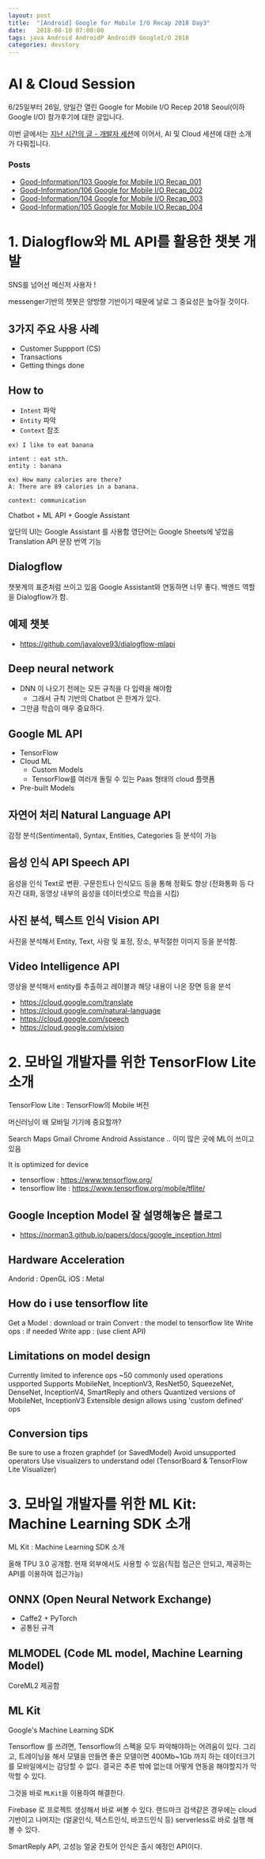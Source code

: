 ```yaml
---
layout: post
title:  "[Android] Google for Mobile I/O Recap 2018 Day3"
date:   2018-08-10 07:00:00
tags: java Android AndroidP Android9 GoogleI/O 2018
categories: devstory
---
```


# AI & Cloud Session

6/25일부터 26일, 양일간 열린 Google for Mobile I/O Recep 2018 Seoul(이하 Google I/O) 참가후기에 대한 글입니다.

이번 글에서는 [지난 시간의 글 - 개발자 세션](https://nhnent.dooray.com/project/posts/2261715727556268900)에 이어서, AI 및 Cloud 세션에 대한 소개가 다뤄집니다.


### Posts
- [Good-Information/103 Google for Mobile I/O Recap_001](dooray://1387695619080878080/tasks/2261715514282102815 "closed")
- [Good-Information/106 Google for Mobile I/O Recap_002](dooray://1387695619080878080/tasks/2261715727556268900 "closed")
- [Good-Information/104 Google for Mobile I/O Recap_003](dooray://1387695619080878080/tasks/2281128951586660690 "closed")
- [Good-Information/105 Google for Mobile I/O Recap_004](dooray://1387695619080878080/tasks/2261715871455186377 "closed")



# 1. Dialogflow와 ML API를 활용한 챗봇 개발
SNS를 넘어선 메신저 사용자 !

messenger기반의 챗봇은 양방향 기반이기 때문에 날로 그 중요성은 높아질 것이다.


## 3가지 주요 사용 사례
- Customer Suppport (CS)
- Transactions
- Getting things done


## How to
- `Intent` 파악
- `Entity` 파악
- `Context` 참조

```
ex) I like to eat banana

intent : eat sth.
entity : banana

ex) How many calories are there?
A: There are 89 calories in a banana.

context: communication
```


Chatbot + ML API + Google Assistant

앞단의 UI는 Google Assistant 를 사용함
영단어는 Google Sheets에 넣었음
Translation API 문장 번역 기능


## Dialogflow
챗봇계의 표준처럼 쓰이고 있음
Google Assistant와 연동하면 너무 좋다.
백엔드 역할을 Dialogflow가 함.



## 예제 챗봇
- https://github.com/javalove93/dialogflow-mlapi


## Deep neural network
- DNN 이 나오기 전에는 모든 규칙을 다 입력을 해야함
    - 그래서 규칙 기반의 Chatbot 은 한계가 있다.
- 그만큼 학습이 매우 중요하다.


## Google ML API
- TensorFlow
- Cloud ML
    - Custom Models
    - TensorFlow를 여러개 돌릴 수 있는 Paas 형태의 cloud 플랫폼
- Pre-built Models



## 자연어 처리 Natural Language API
감정 분석(Sentimental), Syntax, Entities, Categories 등 분석이 가능


## 음성 인식 API Speech API
음성을 인식 Text로 변환.
구문힌트나 인식모드 등을 통해 정확도 향상
(전화통화 등 다자간 대화, 동영상 내부의 음성을 데이터셋으로 학습을 시킴)


## 사진 분석, 텍스트 인식 Vision API
사진을 분석해서 Entity, Text, 사람 및 표정, 장소, 부적절한 이미지 등을 분석함.



## Video Intelligence API
영상을 분석해서 entity를 추출하고 레이블과 해당 내용이 나온 장면 등을 분석

- https://cloud.google.com/translate
- https://cloud.google.com/natural-language
- https://cloud.google.com/speech
- https://cloud.google.com/vision








# 2. 모바일 개발자를 위한 TensorFlow Lite 소개

TensorFlow Lite : TensorFlow의 Mobile 버전

머신러닝이 왜 모바일 기기에 중요할까?

Search Maps Gmail Chrome Android Assistance .. 이미 많은 곳에 ML이 쓰이고 있음

It is optimized for device


- tensorflow : https://www.tensorflow.org/
- tensorflow lite : https://www.tensorflow.org/mobile/tflite/



## Google Inception Model 잘 설명해놓은 블로그
- https://norman3.github.io/papers/docs/google_inception.html

## Hardware Acceleration
Andorid : OpenGL
iOS : Metal


## How do i use tensorflow lite
Get a Model : download or train
Convert : the model to tensorflow lite
Write ops : if needed
Write app : (use client API)



## Limitations on model design
Currently limited to inference ops
~50 commonly used operations uspported
Supports MobileNet, InceptionV3, ResNet50, SqueezeNet, DenseNet, InceptionV4, SmartReply and others
Quantized versions of MobileNet, InceptionV3
Extensible design allows using 'custom defined' ops




## Conversion tips
Be sure to use a frozen graphdef (or SavedModel)
Avoid unsupported operators
Use visualizers to understand odel (TensorBoard & TensorFlow Lite Visualizer)




# 3. 모바일 개발자를 위한 ML Kit: Machine Learning SDK 소개
ML Kit : Machine Learning SDK 소개

올해 TPU 3.0 공개함. 현재 외부에서도 사용할 수 있음(직접 접근은 안되고, 제공하는 API를 이용하여 접근가능)


## ONNX (Open Neural Network Exchange)
- Caffe2 + PyTorch
- 공통된 규격

## MLMODEL (Code ML model, Machine Learning Model)
CoreML2 제공함


## ML Kit
Google's Machine Learning SDK

Tensorflow 를 쓰려면, Tensorflow의 스펙을 모두 파악해야하는 어려움이 있다.
그리고, 트레이닝을 해서 모델을 만들면 좋은 모델이면 400Mb~1Gb 까지 하는 데이터크기를 모바일에서는 감당할 수 없다. 결국은 추론 밖에 없는데 어떻게 연동을 해야할지가 막막할 수 있다.

그것을 바로 `MLKit`을 이용하여 해결한다.


Firebase 로 프로젝트 생성해서 바로 써볼 수 있다.
랜드마크 검색같은 경우에는 cloud 기반이고 나머지는 (얼굴인식, 텍스트인식, 바코드인식 등) serverless로 바로 실행 해 볼 수 있다.

SmartReply API, 고성능 얼굴 칸토어 인식은 출시 예정인 API이다.